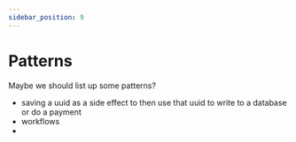 ```yaml
---
sidebar_position: 9
---
```


# Patterns

Maybe we should list up some patterns?

- saving a uuid as a side effect to then use that uuid to write to a database or do a payment
- workflows
- 